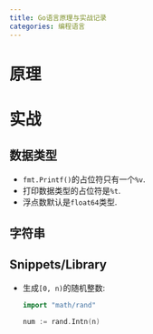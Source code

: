 ```yaml
---
title: Go语言原理与实战记录
categories: 编程语言
---
```




# 原理



# 实战



## 数据类型

* `fmt.Printf()`的占位符只有一个`%v`.
* 打印数据类型的占位符是`%t`.
* 浮点数默认是`float64`类型.

## 字符串





## Snippets/Library

* 生成`[0, n)`的随机整数:

  ```go
  import "math/rand"
  
  num := rand.Intn(n)
  ```

  